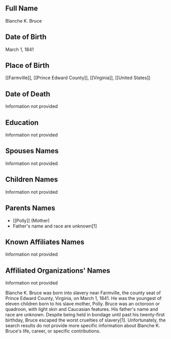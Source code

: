 ## Full Name
Blanche K. Bruce

## Date of Birth
March 1, 1841

## Place of Birth
[[Farmville]], [[Prince Edward County]], [[Virginia]], [[United States]]

## Date of Death
Information not provided

## Education
Information not provided

## Spouses Names
Information not provided

## Children Names
Information not provided

## Parents Names
- [[Polly]] (Mother)
- Father's name and race are unknown[1]

## Known Affiliates Names
Information not provided

## Affiliated Organizations' Names
Information not provided

Blanche K. Bruce was born into slavery near Farmville, the county seat of Prince Edward County, Virginia, on March 1, 1841. He was the youngest of eleven children born to his slave mother, Polly. Bruce was an octoroon or quadroon, with light skin and Caucasian features. His father's name and race are unknown. Despite being held in bondage until past his twenty-first birthday, Bruce escaped the worst cruelties of slavery[1]. Unfortunately, the search results do not provide more specific information about Blanche K. Bruce's life, career, or specific contributions.

